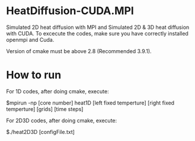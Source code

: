 # HeatDiffusion-CUDA.MPI
Simulated 2D heat diffusion with MPI and Simulated 2D &amp; 3D heat diffusion with CUDA.
To excecute the codes, make sure you have correctly installed openmpi and Cuda.

Version of cmake must be above 2.8 (Recommended 3.9.1).


# How to run
For 1D codes, after doing cmake, execute:

$mpirun -np [core number]  heat1D  [left fixed temperture]  [right fixed temperture]  [grids]  [time steps] 



For 2D3D codes, after doing cmake, execute:

$./heat2D3D  [configFile.txt]
